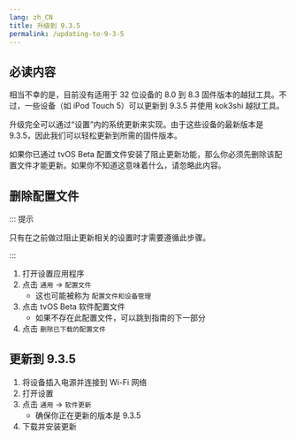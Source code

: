 ```yaml
---
lang: zh_CN
title: 升级到 9.3.5
permalink: /updating-to-9-3-5
---
```


## 必读内容

相当不幸的是，目前没有适用于 32 位设备的 8.0 到 8.3 固件版本的越狱工具。不过，一些设备（如 iPod Touch 5）可以更新到 9.3.5 并使用 kok3shi 越狱工具。

升级完全可以通过“设置”内的系统更新来实现。由于这些设备的最新版本是 9.3.5，因此我们可以轻松更新到所需的固件版本。

如果你已通过 tvOS Beta 配置文件安装了阻止更新功能，那么你必须先删除该配置文件才能更新。如果你不知道这意味着什么，请忽略此内容。

## 删除配置文件

::: 提示

只有在之前做过阻止更新相关的设置时才需要遵循此步骤。

:::

1. 打开设置应用程序
1. 点击 `通用` -> `配置文件`
    - 这也可能被称为 `配置文件和设备管理`
1. 点击 tvOS Beta 软件配置文件
    - 如果不存在此配置文件，可以跳到指南的下一部分
1. 点击 `删除已下载的配置文件`

## 更新到 9.3.5

1. 将设备插入电源并连接到 Wi-Fi 网络
1. 打开设置
1. 点击 `通用` -> `软件更新`
    - 确保你正在更新的版本是 9.3.5
1. 下载并安装更新